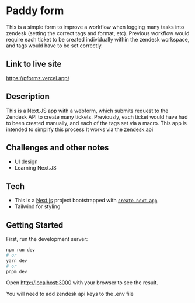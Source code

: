 # Paddy form
This is a simple form to improve a workflow when logging many tasks into zendesk (setting the correct tags and format, etc). Previous workflow would require each ticket to be created individually within the zendesk workspace, and tags would have to be set correctly. 

## Link to live site
https://pformz.vercel.app/

## Description
This is a Next.JS app with a webform, which submits request to the Zendesk API to create many tickets. Previously, each ticket would have had to been created manually, and each of the tags set via a macro. This app is intended to simplify this process
It works via the [zendesk api](https://developer.zendesk.com/api-reference/ticketing/tickets/tickets/#create-many-tickets) 


## Challenges and other notes
- UI design
- Learning Next.JS

## Tech
- This is a [Next.js](https://nextjs.org/) project bootstrapped with [`create-next-app`](https://github.com/vercel/next.js/tree/canary/packages/create-next-app).
- Tailwind for styling

## Getting Started

First, run the development server:

```bash
npm run dev
# or
yarn dev
# or
pnpm dev
```

Open [http://localhost:3000](http://localhost:3000) with your browser to see the result.

You will need to add zendesk api keys to the .env file  

